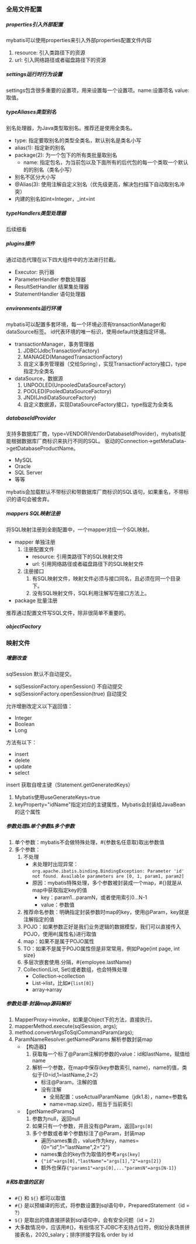 ### 全局文件配置
##### properties引入外部配置

mybatis可以使用properties来引入外部properties配置文件内容

1. resource: 引入类路径下的资源
2. url: 引入网络路径或者磁盘路径下的资源

##### settings运行时行为设置

settings包含很多重要的设置项，用来设置每一个设置项。name:设置项名 value:取值。

##### typeAliases类型别名

别名处理器，为Java类型取别名。推荐还是使用全类名。

- type: 指定要取别名的类型全类名，默认别名是类名小写
- alias(1): 指定新的别名
- package(2): 为一个包下的所有类批量取别名
    - name: 指定包名，为当前包以及下面所有的后代包的每一个类取一个默认的的别名（类名小写）
- 别名不区分大小写
- @Alias(3): 使用注解自定义别名（优先级更高，解决包扫描下自动取别名冲突）
- 内建的别名如int=Integer，_int=int

##### typeHandlers类型处理器

后续细看

##### plugins插件

通过动态代理在以下四大组件中的方法进行拦截。

- Executor: 执行器
- ParameterHandler 参数处理器
- ResultSetHandler 结果集处理器
- StatementHandler 语句处理器

##### environments运行环境

mybatis可以配置多套环境，每一个环境必须有transactionManager和dataSource标签。
id代表环境的唯一标识，使用default快速指定环境。 
- transactionManager，事务管理器
    1. JDBC(JdbcTransactionFactory)
    2. MANAGED(ManagedTransactionFactory)
    3. 自定义事务管理器（交给Spring），实现TransactionFactory接口，type指定为全类名
- dataSource，数据源
    1. UNPOOLED(UnpooledDataSourceFactory)
    2. POOLED(PooledDataSourceFactory)
    3. JNDI(JndiDataSourceFactory)
    4. 自定义数据源，实现DataSourceFactory接口，type指定为全类名
    
##### databaseIdProvider

支持多数据库厂商，type=VENDOR(VendorDatabaseIdProvider)，mybatis就能根据数据库厂商标识来执行不同的SQL。
驱动的Connection->getMetaData->getDatabaseProductName。
- MySQL
- Oracle
- SQL Server
- 等等

mybatis会加载默认不带标识和带数据库厂商标识的SQL语句，如果重名，不带标识的语句会被舍弃。

##### mappers SQL映射注册

将SQL映射注册到全剧配置中，一个mapper对应一个SQL映射。
- mapper 单独注册
    1. 注册配置文件
        - resource: 引用类路径下的SQL映射文件
        - url: 引用网络路径或者磁盘路径下的SQL映射文件
    2. 注册接口
        1. 有SQL映射文件，映射文件必须与接口同名，且必须在同一个目录下。
        2. 没有SQL映射文件，SQL利用注解写在接口方法上。
- package 批量注册
    
推荐通过配置文件写SQL文件，除非很简单不重要的。

##### objectFactory

### 映射文件

##### 增删改查

sqlSession 默认不自动提交。
- sqlSessionFactory.openSession() 不自动提交
- sqlSessionFactory.openSession(true) 自动提交 

允许增删改定义以下返回值：
- Integer
- Boolean
- Long

方法有以下：
- insert
- delete
- update
- select

insert 获取自增主键（Statement.getGeneratedKeys）
1. Mybatis使用useGenerateKeys=true
2. keyProperty="idName"指定对应的主键属性，Mybatis会封装给JavaBean的这个属性

##### 参数处理&单个参数&多个参数

1. 单个参数：mybatis不会做特殊处理，#{参数名任意取}取出参数值
2. 多个参数：
    1. 不处理
        - 未处理时出现异常：`org.apache.ibatis.binding.BindingException: Parameter 'id' not found. Available parameters are [0, 1, param1, param2]`
        - 原因：mybatis特殊处理，多个参数被封装成一个map，#{}就是从map中获取指定key的值
            - key：param1...paramN，或者使用索引0...N-1
            - value：参数值
    2. 推荐命名参数：明确指定封装参数时map的key，使用@Param，key就是注解指定的值
    3. POJO：如果参数正好是我们业务逻辑的数据模型，我们可以直接传入POJO，使用#{属性名}进行取值
    4. map：如果不是属于POJO属性
    5. TO：如果不是属于POJO属性但是非常常用，例如Page{int page, int size}
    6. 多层次嵌套使用.分隔，#{employee.lastName}
    7. Collection(List, Set)或者数组，也会特殊处理
        - Collection->collection
        - List->list，比如`#{list[0]}`
        - array->array
        
##### 参数处理-封装map源码解析
1. MapperProxy->invoke，如果是Object下的方法，直接执行。
2. mapperMethod.execute(sqlSession, args);
3. method.convertArgsToSqlCommandParam(args);
4. ParamNameResolver.getNamedParams 解析参数封装map
    - 【构造器】
        1. 获取每一个标了@Param注解的参数的value：id和lastName，赋值给name
        2. 解析一个参数，在map中保存(key参数索引, name)，name的值，类似于{0=id,1=lastName,2=2}
            - 标注@Param，注解的值
            - 没有注解
                - 全局配置：useActualParamName（jdk1.8），name=参数名
                - name=map.size()，相当于当前索引
    - 【getNamedParams】
        1. 参数为null，返回null
        2. 如果只有一个参数，并且没有@Param，返回`args[0]`
        3. 多个参数或者单个参数标注了@Param，封装map
            - 遍历names集合，value作为key，names={0="id",1="lastName",2="2"}
            - names集合的key作为取值的参考`args[key]`
            - `{"id"=args[0],"lastName"="args[1],"2"=args[2]}`
            - 额外也保存`{"params1"=args[0],..."paramsN"=args[N-1]}`
##### #和$取值的区别
- `#{}` 和 `${}` 都可以取值
- `#{}` 是以预编译的形式，将参数设置到sql语句中，PreparedStatement（id = ?）
- `${}` 是取出的值直接拼装到sql语句中，会有安全问题（id = 2）
- 大多数情况中，应该用#{}，有些情况下JDBC不支持占位符，例如分表场景拼接表名，2020_salary；排序拼接字段名 order by id